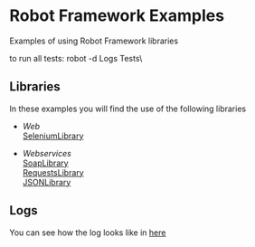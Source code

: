 # Robot Framework Examples
Examples of using Robot Framework libraries 

to run all tests: robot -d Logs Tests\

## Libraries
In these examples you will find the use of the following libraries

- _Web_  
[SeleniumLibrary](https://github.com/robotframework/SeleniumLibrary)

- _Webservices_  
[SoapLibrary](https://github.com/Altran-PT-GDC/Robot-Framework-SOAP-Library)  
[RequestsLibrary](https://github.com/MarketSquare/robotframework-requests)  
[JSONLibrary](https://github.com/robotframework-thailand/robotframework-jsonlibrary)

## Logs
You can see how the log looks like in [here](https://raw.githack.com/samuelpcabral/Robot_Framework_Examples/main/Logs/log.html)
